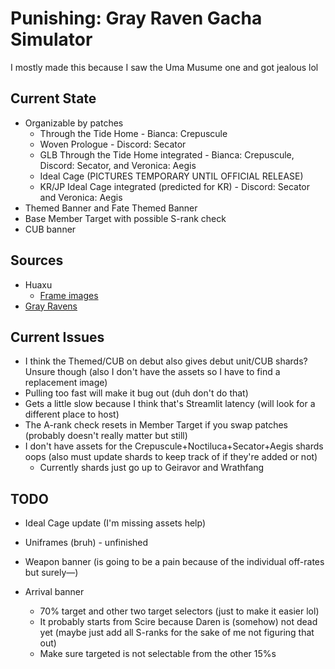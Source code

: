 # Punishing: Gray Raven Gacha Simulator
I mostly made this because I saw the Uma Musume one and got jealous lol

## Current State
- Organizable by patches
  - Through the Tide Home - Bianca: Crepuscule
  - Woven Prologue - Discord: Secator
  - GLB Through the Tide Home integrated - Bianca: Crepuscule, Discord: Secator, and Veronica: Aegis
  - Ideal Cage (PICTURES TEMPORARY UNTIL OFFICIAL RELEASE)
  - KR/JP Ideal Cage integrated (predicted for KR) - Discord: Secator and Veronica: Aegis
- Themed Banner and Fate Themed Banner
- Base Member Target with possible S-rank check
- CUB banner

## Sources
- Huaxu
  - [Frame images](https://assets.huaxu.app/browse/cn/image/role/?layout=grid)
- [Gray Ravens](https://grayravens.com/wiki/GRAY_RAVENS)

## Current Issues
- I think the Themed/CUB on debut also gives debut unit/CUB shards? Unsure though (also I don't have the assets so I have to find a replacement image)
- Pulling too fast will make it bug out (duh don't do that)
- Gets a little slow because I think that's Streamlit latency (will look for a different place to host)
- The A-rank check resets in Member Target if you swap patches (probably doesn't really matter but still)
- I don't have assets for the Crepuscule+Noctiluca+Secator+Aegis shards oops (also must update shards to keep track of if they're added or not)
  - Currently shards just go up to Geiravor and Wrathfang

## TODO
- Ideal Cage update (I'm missing assets help)
- Uniframes (bruh) - unfinished
- Weapon banner (is going to be a pain because of the individual off-rates but surely—)

- Arrival banner
  - 70% target and other two target selectors (just to make it easier lol)
  - It probably starts from Scire because Daren is (somehow) not dead yet (maybe just add all S-ranks for the sake of me not figuring that out)
  - Make sure targeted is not selectable from the other 15%s
